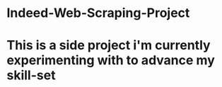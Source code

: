 # Indeed-Web-Scraping-Project
# This is a side project i'm currently experimenting with to advance my skill-set
